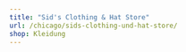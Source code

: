 ```yaml
---
title: "Sid's Clothing & Hat Store"
url: /chicago/sids-clothing-und-hat-store/
shop: Kleidung
---
```

